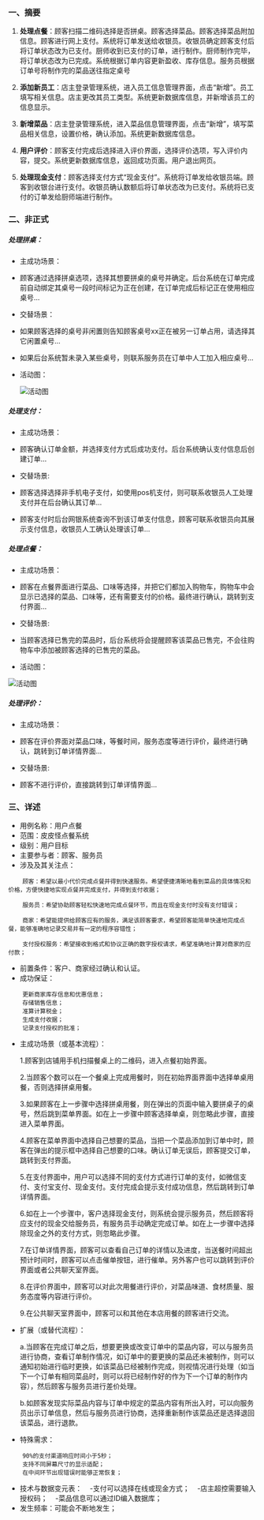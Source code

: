 ### 一、摘要

1. **处理点餐**：顾客扫描二维码选择是否拼桌。顾客选择菜品。顾客选择菜品附加信息。顾客进行网上支付。系统将订单发送给收银员。收银员确定顾客支付后将订单状态改为已支付。厨师收到已支付的订单，进行制作。厨师制作完毕，将订单状态改为已完成。系统根据订单内容更新盈收、库存信息。服务员根据订单号将制作完的菜品送往指定桌号

2. **添加新员工**：店主登录管理系统，进入员工信息管理界面，点击“新增”。员工填写相关信息。店主更改其员工类型。系统更新数据库信息，并新增该员工的信息显示。

3. **新增菜品**：店主登录管理系统，进入菜品信息管理界面，点击“新增”，填写菜品相关信息，设置价格，确认添加。系统更新数据库信息。

4. **用户评价**：顾客支付完成后选择进入评价界面，选择评价选项，写入评价内容，提交。系统更新数据库信息，返回成功页面。用户退出网页。

5. **处理现金支付**：顾客选择支付方式“现金支付”。系统将订单发给收银员端。顾客到收银台进行支付。收银员确认数额后将订单状态改为已支付。系统将已支付的订单发给厨师端进行制作。

### 二、非正式

##### 处理拼桌：
- 主成功场景：
- 顾客通过选择拼桌选项，选择其想要拼桌的桌号并确定。后台系统在订单完成前自动绑定其桌号一段时间标记为正在创建，在订单完成后标记正在使用相应桌号...

- 交替场景：
- 如果顾客选择的桌号非闲置则告知顾客桌号xx正在被另一订单占用，请选择其它闲置桌号...
- 如果后台系统暂未录入某些桌号，则联系服务员在订单中人工加入相应桌号... 
- 活动图：

    ![活动图](/img/usecase/拼单活动图.png)


##### 处理支付：
- 主成功场景：
- 顾客确认订单金额，并选择支付方式后成功支付。后台系统确认支付信息后创建订单...

- 交替场景:
- 顾客选择选择非手机电子支付，如使用pos机支付，则可联系收银员人工处理支付并在后台确认其订单...
- 顾客支付时后台网银系统查询不到该订单支付信息，顾客可联系收银员向其展示支付信息，收银员人工确认处理该订单...

##### 处理点餐：
- 主成功场景：
- 顾客在点餐界面进行菜品、口味等选择，并把它们都加入购物车，购物车中会显示已选择的菜品、口味等，还有需要支付的价格。最终进行确认，跳转到支付界面...

- 交替场景:
- 当顾客选择已售完的菜品时，后台系统将会提醒顾客该菜品已售完，不会往购物车中添加被顾客选择的已售完的菜品。
- 活动图：

![活动图](/img/usecase/点餐活动图.png)


##### 处理评价：
- 主成功场景：
- 顾客在评价界面对菜品口味，等餐时间，服务态度等进行评价，最终进行确认，跳转到订单详情界面...

- 交替场景:
- 顾客不进行评价，直接跳转到订单详情界面...

### 三、详述

- 用例名称：用户点餐
- 范围：皮皮怪点餐系统
- 级别：用户目标
- 主要参与者：顾客、服务员
- 涉及及其关注点：
```
    顾客：希望以最小代价完成点餐并得到快速服务。希望便捷清晰地看到菜品的具体情况和价格，方便快捷地实现点餐并完成支付，并得到支付收据；
    
    服务员：希望协助顾客轻松快速地完成点餐环节，而且在现金支付时没有支付错误；
    
    商家：希望能提供给顾客应有的服务，满足该顾客要求，希望顾客能简单快速地完成点餐，能够准确地记录交易并有一定的程序容错性；
    
    支付授权服务：希望接收到格式和协议正确的数字授权请求，希望准确地计算对商家的应付款；
 ```
    
- 前置条件：客户、商家经过确认和认证。
- 成功保证：
```
    更新商家库存信息和优惠信息；
    存储销售信息；
    准算计算税金；
    生成支付收据；
    记录支付授权的批准；
```
- 主成功场景（或基本流程）：

    1.顾客到店铺用手机扫描餐桌上的二维码，进入点餐初始界面。
    
    2.当顾客个数可以在一个餐桌上完成用餐时，则在初始界面界面中选择单桌用餐，否则选择拼桌用餐。
    
    3.如果顾客在上一步骤中选择拼桌用餐，则在弹出的页面中输入要拼桌子的桌号，然后跳到菜单界面。如在上一步骤中顾客选择单桌，则忽略此步骤，直接进入菜单界面。
    
    4.顾客在菜单界面中选择自己想要的菜品，当把一个菜品添加到订单中时，顾客在弹出的提示框中选择自己想要的口味。确认订单无误后，顾客提交订单，跳转到支付界面。
    
    5.在支付界面中，用户可以选择不同的支付方式进行订单的支付，如微信支付、支付宝支付、现金支付。支付完成会提示支付成功信息，然后跳转到订单详情界面。
    
    6.如在上一个步骤中，客户选择现金支付，则系统会提示服务员，然后顾客将应支付的现金交给服务员，有服务员手动确定完成订单。如在上一步骤中选择除现金之外的支付方式，则忽略此步骤。
    
    7.在订单详情界面，顾客可以查看自己订单的详情以及进度，当送餐时间超出预计时间时，顾客可以点击催单按钮，进行催单。另外客户也可以跳转到评价界面或者公共聊天室界面。
   
    8.在评价界面中，顾客可以对此次用餐进行评价，对菜品味道、食材质量、服务态度等内容进行评价。
   
    9.在公共聊天室界面中，顾客可以和其他在本店用餐的顾客进行交流。
    
- 扩展（或替代流程）：

    a.当顾客在完成订单之后，想要更换或改变订单中的菜品内容，可以与服务员进行协商，查看订单制作情况，如订单中的要更换的菜品还未被制作，则可以通知初始进行临时更换，如该菜品已经被制作完成，则视情况进行处理（如当下一个订单有相同菜品时，则可以将已经制作好的作为下一个订单的制作内容），然后顾客与服务员进行差价处理。
    
    b.如顾客发现实际菜品内容与订单中规定的菜品内容有所出入时，可以向服务员出示订单信息，然后与服务员进行协商，选择重新制作该菜品还是选择退回该菜品，进行退款。
    
- 特殊需求：
```
    90%的支付渠道响应时间小于5秒；
    支持不同屏幕尺寸的显示适配；
    在中间环节出现错误时能够正常恢复；
 ```
 
- 技术与数据变元表：
    -支付可以选择在线或现金方式；
    -店主超控需要输入授权码；
    -菜品信息可以通过ID编入数据库；
- 发生频率：可能会不断地发生；


